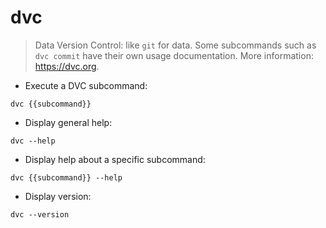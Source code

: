 # dvc

> Data Version Control: like `git` for data.
> Some subcommands such as `dvc commit` have their own usage documentation.
> More information: <https://dvc.org>.

- Execute a DVC subcommand:

`dvc {{subcommand}}`

- Display general help:

`dvc --help`

- Display help about a specific subcommand:

`dvc {{subcommand}} --help`

- Display version:

`dvc --version`
